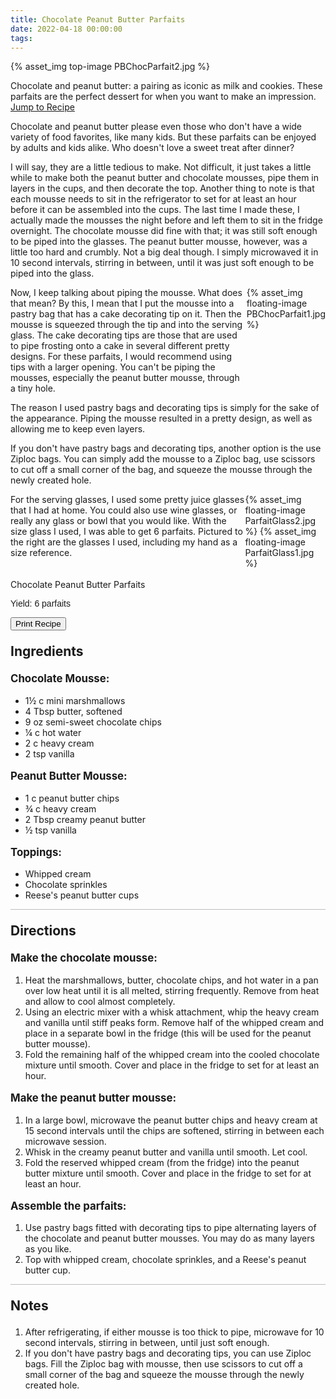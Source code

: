 ```yaml
---
title: Chocolate Peanut Butter Parfaits
date: 2022-04-18 00:00:00
tags:
---
```


{% asset_img top-image PBChocParfait2.jpg %}
<div class="post-body">
Chocolate and peanut butter: a pairing as iconic as milk and cookies. These parfaits are the perfect dessert for when you want to make an impression. 
<br>
<!--more-->

<a class="jump-to-recipe-btn" href="#recipejump"> 
    Jump to Recipe
</a>

Chocolate and peanut butter please even those who don't have a wide variety of food favorites, like many kids. But these parfaits can be enjoyed by adults and kids alike. Who doesn't love a sweet treat after dinner? 

I will say, they are a little tedious to make. Not difficult, it just takes a little while to make both the peanut butter and chocolate mousses, pipe them in layers in the cups, and then decorate the top. Another thing to note is that each mousse needs to sit in the refrigerator to set for at least an hour before it can be assembled into the cups. The last time I made these, I actually made the mousses the night before and left them to sit in the fridge overnight. The chocolate mousse did fine with that; it was still soft enough to be piped into the glasses. The peanut butter mousse, however, was a little too hard and crumbly. Not a big deal though. I simply microwaved it in 10 second intervals, stirring in between, until it was just soft enough to be piped into the glass. 

<div style="display: flex;">
Now, I keep talking about piping the mousse. What does that mean? By this, I mean that I put the mousse into a pastry bag that has a cake decorating tip on it. Then the mousse is squeezed through the tip and into the serving glass. The cake decorating tips are those that are used to pipe frosting onto a cake in several different pretty designs. For these parfaits, I would recommend using tips with a larger opening. You can't be piping the mousses, especially the peanut butter mousse, through a tiny hole. 

<div>
    {% asset_img floating-image PBChocParfait1.jpg %}
</div>
</div>

The reason I used pastry bags and decorating tips is simply for the sake of the appearance. Piping the mousse resulted in a pretty design, as well as allowing me to keep even layers. 

If you don't have pastry bags and decorating tips, another option is the use Ziploc bags. You can simply add the mousse to a Ziploc bag, use scissors to cut off a small corner of the bag, and squeeze the mousse through the newly created hole. 

<div style="display: flex;">
For the serving glasses, I used some pretty juice glasses that I had at home. You could also use wine glasses, or really any glass or bowl that you would like. With the size glass I used, I was able to get 6 parfaits. Pictured to the right are the glasses I used, including my hand as a size reference. 
<div style="display: flex;">
    {% asset_img floating-image ParfaitGlass2.jpg %}
    {% asset_img floating-image ParfaitGlass1.jpg %}
</div>
</div>

<br>
</div>

<div id="recipejump"></div>
<div id="recipe">
    <div class="recipe-box">
        <div class="recipe-title-box">
            <div>
                <div class="recipe-title-box-title">
                    <div class="recipe-title-box-header">Chocolate Peanut Butter Parfaits</div>
                </div>
                <p class="recipe-title-box-title" style="font-family: Arial;">Yield: 6 parfaits</p>
            </div>
            <!-- {% asset_img recipe-title-box-img PBChocParfait2.jpg %} -->
            <button class="print-recipe"
                    type="button"
                    onclick="printDIV('recipe')" >
                Print Recipe
            </button>
        </div>
        <p style="font-size:150%;"><b>Ingredients</b></p>
        <p style="font-size:120%;"><b>Chocolate Mousse:</b></p>
        <ul class="post-body">
                <li>1½ c mini marshmallows</li>
                <li>4 Tbsp butter, softened</li>
                <li>9 oz semi-sweet chocolate chips</li>
                <li>¼ c hot water</li>
                <li>2 c heavy cream</li>
                <li>2 tsp vanilla</li>
        </ul>
        <p style="font-size:120%;"><b>Peanut Butter Mousse:</b></p>
        <ul class="post-body">
                <li>1 c peanut butter chips</li>
                <li>¾ c heavy cream</li>
                <li>2 Tbsp creamy peanut butter</li>
                <li>½ tsp vanilla</li>
        </ul>
        <p style="font-size:120%;"><b>Toppings:</b></p>
        <ul class="post-body">
                <li>Whipped cream</li>
                <li>Chocolate sprinkles</li>
                <li>Reese's peanut butter cups</li>
        </ul>
        <hr style="height:1px;background-color:rgb(189, 189, 189) ">
        <p style="font-size:150%;"><b>Directions</b></p>
        <p style="font-size:120%;"><b>Make the chocolate mousse:</b></p>
        <ol class="post-body">
            <li>Heat the marshmallows, butter, chocolate chips, and hot water in a pan over low heat until it is all melted, stirring frequently. Remove from heat and allow to cool almost completely.</li>
            <li>Using an electric mixer with a whisk attachment, whip the heavy cream and vanilla until stiff peaks form. Remove half of the whipped cream and place in a separate bowl in the fridge (this will be used for the peanut butter mousse).</li>
            <li>Fold the remaining half of the whipped cream into the cooled chocolate mixture until smooth. Cover and place in the fridge to set for at least an hour.</li> 
        </ol> 
        <p style="font-size:120%;"><b>Make the peanut butter mousse:</b></p>
        <ol class="post-body">
            <li>In a large bowl, microwave the peanut butter chips and heavy cream at 15 second intervals until the chips are softened, stirring in between each microwave session.</li>
            <li>Whisk in the creamy peanut butter and vanilla until smooth. Let cool.</li>
            <li>Fold the reserved whipped cream (from the fridge) into the peanut butter mixture until smooth. Cover and place in the fridge to set for at least an hour.</li>
        </ol>
        <p style="font-size:120%;"><b>Assemble the parfaits:</b></p>
        <ol class="post-body">
            <li>Use pastry bags fitted with decorating tips to pipe alternating layers of the chocolate and peanut butter mousses. You may do as many layers as you like.</li>
            <li>Top with whipped cream, chocolate sprinkles, and a Reese's peanut butter cup.</li>
        </ol>
        <hr style="height:1px;background-color:rgb(189, 189, 189) ">
        <p style="font-size:150%;"><b>Notes</b></p>
        <ol class="post-body">
            <li>After refrigerating, if either mousse is too thick to pipe, microwave for 10 second intervals, stirring in between, until just soft enough.</li>
            <li>If you don't have pastry bags and decorating tips, you can use Ziploc bags. Fill the Ziploc bag with mousse, then use scissors to cut off a small corner of the bag and squeeze the mousse through the newly created hole.</li>
        </ol>
    </div>
</div>

<br>
